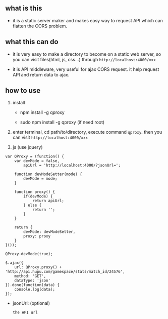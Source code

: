 ## what is this

* it is a static server maker and makes easy way to request API which can flatten the CORS problem.

## what this can do

* it is very easy to make a directory to become on a static web server, so you can visit files(html, js, css...) through `http://localhost:4000/xxx` 

* it is API middleware, very useful for ajax CORS request.
  it help request API and return data to ajax.
  
## how to use
1. install

   * npm install -g qproxy 

   * sudo npm install -g qproxy (if need root)
   
2. enter terminal, cd path/to/directory, execute command `qproxy`. then you can visit `http://localhost:4000/xxx`

3. js (use jquery)

```
var QProxy = (function() {
	var devMode = false,
		apiUrl = 'http://localhost:4000/?jsonUrl=';

	function devModeSetter(mode) {
		devMode = mode;
	}

	function proxy() {
		if(devMode) {
			return apiUrl;
		} else {
			return '';
		}
	}

	return {
		devMode: devModeSetter,
		proxy: proxy
	}
}());

QProxy.devMode(true);

$.ajax({
	url: QProxy.proxy() + 'http://api.hupu.com/gamespace/stats/match_id/24576',
	method: 'GET',
	dataType: 'json'
}).done(function(data) {
	console.log(data);
});

```

* jsonUrl: (optional)
  
  ```
  the API url
  
  ``` 


